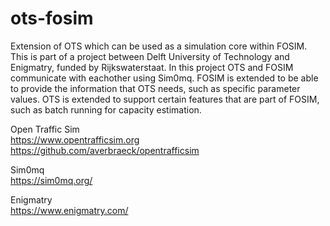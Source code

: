# ots-fosim
Extension of OTS which can be used as a simulation core within FOSIM. This is part of a project between Delft University of Technology and Enigmatry, funded by Rijkswaterstaat. In this project OTS and FOSIM communicate with eachother using Sim0mq. FOSIM is extended to be able to provide the information that OTS needs, such as specific parameter values. OTS is extended to support certain features that are part of FOSIM, such as batch running for capacity estimation.

Open Traffic Sim<br>
https://www.opentrafficsim.org<br>
https://github.com/averbraeck/opentrafficsim

Sim0mq<br>
https://sim0mq.org/

Enigmatry<br>
https://www.enigmatry.com/
